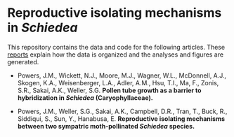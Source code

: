 # Reproductive isolating mechanisms in *Schiedea*

This repository contains the data and code for the following articles. These [reports](https://jmpowers.github.io/schiedea-rims/) explain how the data is organized and the analyses and figures are generated. 

* Powers, J.M., Wickett, N.J., Moore, M.J., Wagner, W.L., McDonnell, A.J., Skogen, K.A., Weisenberger, L.A., Adler, A.M., Hsu, T.I., Ma, F., Zonis, S.R., Sakai, A.K., Weller, S.G. **Pollen tube growth as a barrier to hybridization in *Schiedea* (Caryophyllaceae).**

* Powers, J.M., Weller, S.G., Sakai, A.K., Campbell, D.R., Tran, T., Buck, R., Siddiqui, S., Sun, Y., Hanabusa, E.  **Reproductive isolating mechanisms between two sympatric moth-pollinated *Schiedea* species.**

